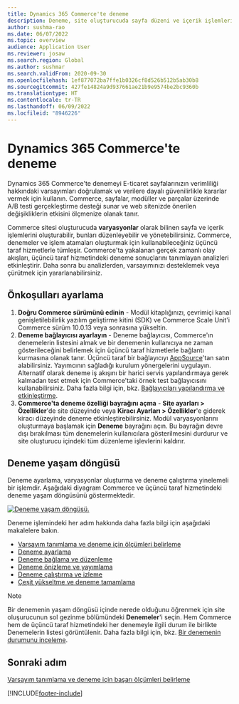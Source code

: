 ```yaml
---
title: Dynamics 365 Commerce'te deneme
description: Deneme, site oluşturucuda sayfa düzeni ve içerik işlemleri oluşturma, düzenleme ve yönetmeyi sağlar. Uçtan uca deneme desteği e-ticaret sayfaları ve bir sayfadaki varlıklar için sağlanır.
author: sushma-rao
ms.date: 06/07/2022
ms.topic: overview
audience: Application User
ms.reviewer: josaw
ms.search.region: Global
ms.author: sushmar
ms.search.validFrom: 2020-09-30
ms.openlocfilehash: 1ef877072ba7ffe1b0326cf8d526b512b5ab30b8
ms.sourcegitcommit: 427fe14824a9d937661ae21b9e9574be2bc9360b
ms.translationtype: HT
ms.contentlocale: tr-TR
ms.lasthandoff: 06/09/2022
ms.locfileid: "8946226"
---
```

# <a name="experimentation-in-dynamics-365-commerce"></a>Dynamics 365 Commerce'te deneme
Dynamics 365 Commerce'te denemeyi E-ticaret sayfalarınızın verimliliği hakkındaki varsayımları doğrulamak ve verilere dayalı güvenilirlikle kararlar vermek için kullanın. Commerce, sayfalar, modüller ve parçalar üzerinde A/B testi gerçekleştirme desteği sunar ve web sitenizde önerilen değişikliklerin etkisini ölçmenize olanak tanır.

Commerce sitesi oluşturucuda **varyasyonlar** olarak bilinen sayfa ve içerik işlemlerini oluşturabilir, bunları düzenleyebilir ve yönetebilirsiniz. Commerce, denemeler ve işlem atamaları oluşturmak için kullanabileceğiniz üçüncü taraf hizmetlerle tümleşir. Commerce'ta yakalanan gerçek zamanlı olay akışları, üçüncü taraf hizmetindeki deneme sonuçlarını tanımlayan analizleri etkinleştirir. Daha sonra bu analizlerden, varsayımınızı desteklemek veya çürütmek için yararlanabilirsiniz.

## <a name="set-up-prerequisites"></a>Önkoşulları ayarlama

1. **Doğru Commerce sürümünü edinin** - Modül kitaplığınızı, çevrimiçi kanal genişletilebilirlik yazılım geliştirme kitini (SDK) ve Commerce Scale Unit'i Commerce sürüm 10.0.13 veya sonrasına yükseltin.
1. **Deneme bağlayıcısı ayarlayın** - Deneme bağlayıcısı, Commerce'ın denemelerin listesini almak ve bir denemenin kullanıcıya ne zaman gösterileceğini belirlemek için üçüncü taraf hizmetlerle bağlantı kurmasına olanak tanır. Üçüncü taraf bir bağlayıcıyı [AppSource](https://appsource.microsoft.com)'tan satın alabilirsiniz. Yayımcının sağladığı kurulum yönergelerini uygulayın. Alternatif olarak deneme iş akışını bir harici servis yapılandırmaya gerek kalmadan test etmek için Commerce'taki örnek test bağlayıcısını kullanabilirsiniz. Daha fazla bilgi için, bkz. [Bağlayıcıları yapılandırma ve etkinleştirme](e-commerce-extensibility/connectors.md). 
1. **Commerce'ta deneme özelliği bayrağını açma** - **Site ayarları \> Özellikler**'de site düzeyinde veya **Kiracı Ayarları \> Özellikler**'e giderek kiracı düzeyinde deneme etkinleştirebilirsiniz. Modül varyasyonlarını oluşturmaya başlamak için **Deneme** bayrağını açın. Bu bayrağın devre dışı bırakılması tüm denemelerin kullanıcılara gösterilmesini durdurur ve site oluşturucu içindeki tüm düzenleme işlevlerini kaldırır.
    
## <a name="experimentation-lifecycle"></a>Deneme yaşam döngüsü

Deneme ayarlama, varyasyonlar oluşturma ve deneme çalıştırma yinelemeli bir işlemdir. Aşağıdaki diyagram Commerce ve üçüncü taraf hizmetindeki deneme yaşam döngüsünü göstermektedir. 

[ ![Deneme yaşam döngüsü.](./media/experimentation_lifecycle.svg) ](./media/experimentation_lifecycle.svg#lightbox)

Deneme işlemindeki her adım hakkında daha fazla bilgi için aşağıdaki makalelere bakın.
- [Varsayım tanımlama ve deneme için ölçümleri belirleme](experimentation-identify.md)
- [Deneme ayarlama](experimentation-setup.md)
- [Deneme bağlama ve düzenleme](experimentation-connect-edit.md)
- [Deneme önizleme ve yayımlama](experimentation-preview-publish.md)
- [Deneme çalıştırma ve izleme](experimentation-run-monitor.md)
- [Çeşit yükseltme ve deneme tamamlama](experimentation-review-complete.md)

> [!NOTE]
> Bir denemenin yaşam döngüsü içinde nerede olduğunu öğrenmek için site oluşurucunun sol gezinme bölümündeki **Denemeler**'i seçin. Hem Commerce hem de üçüncü taraf hizmetindeki her denemeyle ilgili durum ile birlikte Denemelerin listesi görüntülenir. Daha fazla bilgi için, bkz. [Bir denemenin durumunu inceleme](experimentation-status.md).

## <a name="next-step"></a>Sonraki adım
[Varsayım tanımlama ve deneme için başarı ölçümleri belirleme](experimentation-identify.md) 


[!INCLUDE[footer-include](../includes/footer-banner.md)]

